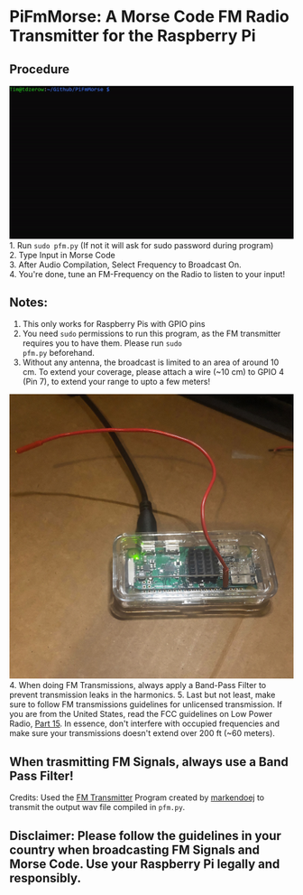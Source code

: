 # PiFmMorse: A Morse Code FM Radio Transmitter for the Raspberry Pi
## Procedure
<img src="demo.gif"/>
1. Run <code>sudo pfm.py</code> (If not it will ask for sudo password during program)
<br>
2. Type Input in Morse Code
<br>
3. After Audio Compilation, Select Frequency to Broadcast On.
<br>
4. You're done, tune an FM-Frequency on the Radio to listen to your input!

## Notes: 
1. This only works for Raspberry Pis with GPIO pins
2. You need <code>sudo</code> permissions to run this program, as the FM transmitter requires you to have them. Please run <code>sudo pfm.py</code> beforehand.
3. Without any antenna, the broadcast is limited to an area of around 10 cm. To extend your coverage, please attach a wire (~10 cm) to GPIO 4 (Pin 7), to extend your range to upto a few meters!
<img src="setup.jpg" width="720px"/>
4. When doing FM Transmissions, always apply a Band-Pass Filter to prevent transmission leaks in the harmonics. 
5. Last but not least, make sure to follow FM transmissions guidelines for unlicensed transmission. If you are from the United States, read the FCC guidelines on Low Power Radio, <a href="https://www.fcc.gov/media/radio/low-power-radio-general-information" target="__blank"> Part 15</a>. In essence, don't interfere with occupied frequencies and make sure your transmissions doesn't extend over 200 ft (~60 meters).

## When trasmitting FM Signals, always use a Band Pass Filter!
Credits: Used the [FM Transmitter](https://github.com/markondej/fm_transmitter) Program created by [markendoej](https://github.com/markondej) to transmit the output wav file compiled in <code>pfm.py</code>.
## Disclaimer: Please follow the guidelines in your country when broadcasting FM Signals and Morse Code. Use your Raspberry Pi legally and responsibly. 


